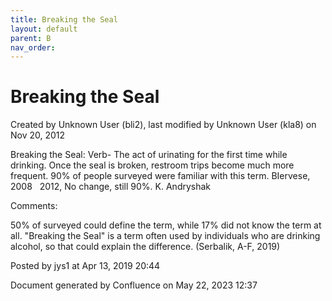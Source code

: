 ```yaml
---
title: Breaking the Seal
layout: default
parent: B
nav_order:
---
```


# Breaking the Seal

Created by  Unknown User (bli2), last modified by  Unknown User (kla8) on Nov 20, 2012

Breaking the Seal: Verb- The act of urinating for the first time while drinking. Once the seal is broken, restroom trips become much more frequent. 90% of people surveyed were familiar with this term. BIervese, 2008   2012, No change, still 90%. K. Andryshak

Comments:

50% of surveyed could define the term, while 17% did not know the term at all. &quot;Breaking the Seal&quot; is a term often used by individuals who are drinking alcohol, so that could explain the difference. (Serbalik, A-F, 2019)

Posted by jys1 at Apr 13, 2019 20:44

Document generated by Confluence on May 22, 2023 12:37


